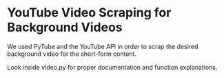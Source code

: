 # YouTube Video Scraping for Background Videos

We used PyTube and the YouTube API in order to scrap the desired background video for the short-form content.

Look inside video.py for proper documentation and function explanations.